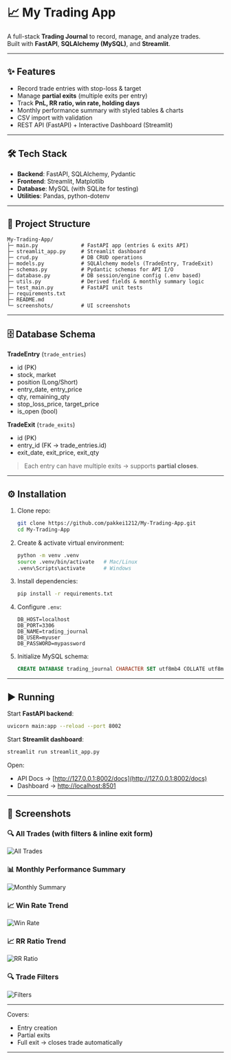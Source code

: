 # 📈 My Trading App

A full-stack **Trading Journal** to record, manage, and analyze trades.  
Built with **FastAPI**, **SQLAlchemy (MySQL)**, and **Streamlit**.

---

## ✨ Features

- Record trade entries with stop-loss & target
- Manage **partial exits** (multiple exits per entry)
- Track **PnL, RR ratio, win rate, holding days**
- Monthly performance summary with styled tables & charts
- CSV import with validation
- REST API (FastAPI) + Interactive Dashboard (Streamlit)

---

## 🛠️ Tech Stack

- **Backend**: FastAPI, SQLAlchemy, Pydantic  
- **Frontend**: Streamlit, Matplotlib  
- **Database**: MySQL (with SQLite for testing)  
- **Utilities**: Pandas, python-dotenv  

---

## 📂 Project Structure

```
My-Trading-App/
├─ main.py              # FastAPI app (entries & exits API)
├─ streamlit_app.py     # Streamlit dashboard
├─ crud.py              # DB CRUD operations
├─ models.py            # SQLAlchemy models (TradeEntry, TradeExit)
├─ schemas.py           # Pydantic schemas for API I/O
├─ database.py          # DB session/engine config (.env based)
├─ utils.py             # Derived fields & monthly summary logic
├─ test_main.py         # FastAPI unit tests
├─ requirements.txt
├─ README.md
└─ screenshots/         # UI screenshots
```

---

## 🗄️ Database Schema

**TradeEntry** (`trade_entries`)  
- id (PK)  
- stock, market  
- position (Long/Short)  
- entry_date, entry_price  
- qty, remaining_qty  
- stop_loss_price, target_price  
- is_open (bool)

**TradeExit** (`trade_exits`)  
- id (PK)  
- entry_id (FK → trade_entries.id)  
- exit_date, exit_price, exit_qty  

> Each entry can have multiple exits → supports **partial closes**.

---

## ⚙️ Installation

1. Clone repo:
   ```bash
   git clone https://github.com/pakkei1212/My-Trading-App.git
   cd My-Trading-App
   ```

2. Create & activate virtual environment:
   ```bash
   python -m venv .venv
   source .venv/bin/activate   # Mac/Linux
   .venv\Scripts\activate      # Windows
   ```

3. Install dependencies:
   ```bash
   pip install -r requirements.txt
   ```

4. Configure `.env`:
   ```
   DB_HOST=localhost
   DB_PORT=3306
   DB_NAME=trading_journal
   DB_USER=myuser
   DB_PASSWORD=mypassword
   ```

5. Initialize MySQL schema:
   ```sql
   CREATE DATABASE trading_journal CHARACTER SET utf8mb4 COLLATE utf8mb4_unicode_ci;
   ```

---

## ▶️ Running

Start **FastAPI backend**:
```bash
uvicorn main:app --reload --port 8002
```

Start **Streamlit dashboard**:
```bash
streamlit run streamlit_app.py
```

Open:
- API Docs → [http://127.0.0.1:8002/docs](http://127.0.0.1:8002/docs)  
- Dashboard → [http://localhost:8501](http://localhost:8501)

---

## 📸 Screenshots

### 🔍 All Trades (with filters & inline exit form)
![All Trades](./screenshots/all_trades.png)

### 📊 Monthly Performance Summary
![Monthly Summary](./screenshots/summary.png)

### 📈 Win Rate Trend
![Win Rate](./screenshots/winrate.png)

### 📈 RR Ratio Trend
![RR Ratio](./screenshots/rr_ratio.png)

### 🔍 Trade Filters
![Filters](./screenshots/filters.png)

---

Covers:
- Entry creation
- Partial exits
- Full exit → closes trade automatically

---
